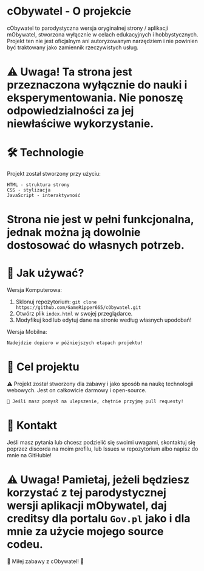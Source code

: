 # cObywatel - O projekcie

cObywatel to parodystyczna wersja oryginalnej strony / aplikacji mObywatel, stworzona wyłącznie w celach edukacyjnych i hobbystycznych. Projekt ten nie jest oficjalnym ani autoryzowanym narzędziem i nie powinien być traktowany jako zamiennik rzeczywistych usług.
# ⚠ Uwaga! Ta strona jest przeznaczona wyłącznie do nauki i eksperymentowania. Nie ponoszę odpowiedzialności za jej niewłaściwe wykorzystanie.

# 🛠 Technologie

Projekt został stworzony przy użyciu:

    HTML - struktura strony
    CSS - stylizacja
    JavaScript - interaktywność

# Strona nie jest w pełni funkcjonalna, jednak można ją dowolnie dostosować do własnych potrzeb.

# 📖 Jak używać?

Wersja Komputerowa:
1. Sklonuj repozytorium: `git clone https://github.com/GameRipper665/cObywatel.git`
2. Otwórz plik `index.html` w swojej przeglądarce.
3. Modyfikuj kod lub edytuj dane na stronie według własnych upodobań!

Wersja Mobilna:

`Nadejdzie dopiero w póżniejszych etapach projektu!`

# 🎯 Cel projektu
⚠ Projekt został stworzony dla zabawy i jako sposób na naukę technologii webowych. Jest on całkowicie darmowy i open-source.

`📌 Jeśli masz pomysł na ulepszenie, chętnie przyjmę pull requesty!`

# 📩 Kontakt

Jeśli masz pytania lub chcesz podzielić się swoimi uwagami, skontaktuj się poprzez discorda na moim profilu, lub Issues w repozytorium albo napisz do mnie na GitHubie!

# ⚠ Uwaga! Pamietaj, jeżeli będziesz korzystać z tej parodystycznej wersji aplikacji mObywatel, daj creditsy dla portalu `Gov.pl` jako i dla mnie za użycie mojego source codeu.

🚀 Miłej zabawy z cObywatel! 🎉
